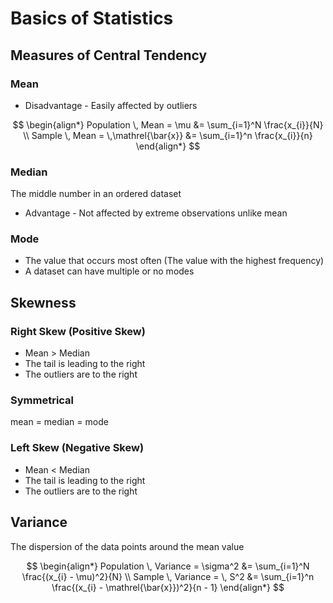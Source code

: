 # Basics of Statistics

## Measures of Central Tendency

### Mean

* Disadvantage - Easily affected by outliers

$$
\begin{align*}
Population \, Mean = \mu &= \sum_{i=1}^N \frac{x_{i}}{N} \\
Sample \, Mean = \,\mathrel{\bar{x}} &= \sum_{i=1}^n \frac{x_{i}}{n}
\end{align*}
$$

### Median

The middle number in an ordered dataset

* Advantage - Not affected by extreme observations unlike mean

### Mode

* The value that occurs most often (The value with the highest frequency)
* A dataset can have multiple or no modes

## Skewness

### Right Skew (Positive Skew)

* Mean > Median
* The tail is leading to the right
* The outliers are to the right

### Symmetrical

mean = median = mode

### Left Skew (Negative Skew)

* Mean < Median
* The tail is leading to the right
* The outliers are to the right

## Variance

The dispersion of the data points around the mean value

$$
\begin{align*}
Population \, Variance = \sigma^2 &= \sum_{i=1}^N \frac{(x_{i} - \mu)^2}{N} \\
Sample \, Variance = \, S^2 &= \sum_{i=1}^n \frac{(x_{i} - \mathrel{\bar{x}})^2}{n - 1}
\end{align*}
$$